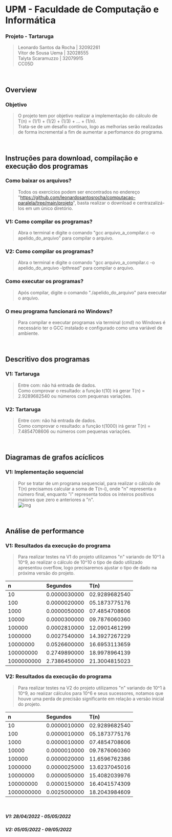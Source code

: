 # UPM - Faculdade de Computação e Informática

### Projeto - Tartaruga
> Leonardo Santos da Rocha | 32092261</br>
Vitor de Sousa Uema | 32028555</br>
Talyta Scaramuzzo | 32079915</br>
CC05D

</br>

## Overview

### Objetivo
> O projeto tem por objetivo realizar a implementação do cálculo de T(n) = (1/1) + (1/2) + (1/3) + ... + (1/n).</br>
> Trata-se de um desafio contínuo, logo as melhorias serão realizadas de forma incremental a fim de aumentar a perfomance do programa.</br>

</br>

## Instruções para download, compilação e execução dos programas

### Como baixar os arquivos?
> Todos os exercícios podem ser encontrados no endereço "https://github.com/leonardosantosrocha/computacao-paralela/tree/main/projeto", basta realizar o download e centrazalizá-los em um único diretório.

### V1: Como compilar os programas?
> Abra o terminal e digite o comando "gcc arquivo_a_compilar.c -o apelido_do_arquivo" para compilar o arquivo.

### V2: Como compilar os programas?
> Abra o terminal e digite o comando "gcc arquivo_a_compilar.c -o apelido_do_arquivo -lpthread" para compilar o arquivo.

### Como executar os programas?
> Após compilar, digite o comando "./apelido_do_arquivo" para executar o arquivo.

### O meu programa funcionará no Windows?
> Para compilar e executar programas via terminal (cmd) no Windows é necessário ter o GCC instalado e configurado como uma variável de ambiente.

</br>

## Descritivo dos programas

### V1: Tartaruga
> Entre com: não há entrada de dados.</br>
> Como comprovar o resultado: a função t(10) irá gerar T(n) = 2.9289682540 ou números com pequenas variações.

### V2: Tartaruga
> Entre com: não há entrada de dados.</br>
> Como comprovar o resultado: a função t(1000) irá gerar T(n) = 7.4854708606 ou números com pequenas variações.

</br>

## Diagramas de grafos acíclicos
### V1: Implementação sequencial
> Por se tratar de um programa sequencial, para realizar o cálculo de T(n) precisamos calcular a soma de T(n-i), onde "n" representa o número final, enquanto "i" representa todos os inteiros positivos maiores que zero e anteriores a "n".</br>
> ![img](https://i.ibb.co/q0GgmZy/img.png)

</br>

## Análise de performance

### V1: Resultados da execução do programa
> Para realizar testes na V1 do projeto utilizamos "n" variando de 10^1 à 10^9, ao realizar o cálculo de 10^10 o tipo de dado utilizado apresentou overflow, logo precisaremos ajustar o tipo de dado na próxima versão do projeto.

|         n           |    Segundos   |      T(n)      |
| :------------------ | :------------ | :------------- |
| 10                  | 0.0000030000  | 02.9289682540  |
| 100                 | 0.0000020000  | 05.1873775176  |
| 1000                | 0.0000050000  | 07.4854708606  |
| 10000               | 0.0000300000  | 09.7876060360  |
| 100000              | 0.0002810000  | 12.0901461299  |
| 1000000             | 0.0027540000  | 14.3927267229  |
| 10000000            | 0.0526600000  | 16.6953113659  |
| 100000000           | 0.2749890000  | 18.9978964139  |
| 1000000000          | 2.7386450000  | 21.3004815023  |


### V2: Resultados da execução do programa
> Para realizar testes na V2 do projeto utilizamos "n" variando de 10^1 à 10^9, ao realizar cálculos para 10^6 e seus sucessores, notamos que houve uma perda de precisão significante em relação a versão inicial do projeto.

|         n           |    Segundos   |      T(n)      |
| :------------------ | :------------ | :------------- |
| 10                  | 0.0000010000  | 02.9289682540  |
| 100                 | 0.0000010000  | 05.1873775176  |
| 1000                | 0.0000010000  | 07.4854708606  |
| 10000               | 0.0000010000  | 09.7876060360  |
| 100000              | 0.0000020000  | 11.6596762386  |
| 1000000             | 0.0000025000  | 13.6237045016  |
| 10000000            | 0.0000050000  | 15.4082039976  |
| 100000000           | 0.0000150000  | 16.4041574309  |
| 1000000000          | 0.0025000000  | 18.2043984609  |

</br>

##### V1: 28/04/2022 - 05/05/2022
##### V2: 05/05/2022 - 09/05/2022
